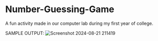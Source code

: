 # Number-Guessing-Game

A fun activity made in our computer lab during my first year of college. 

SAMPLE OUTPUT:
![Screenshot 2024-08-21 211419](https://github.com/user-attachments/assets/388f8368-7112-43a6-899e-6dac8a2b7db8)
